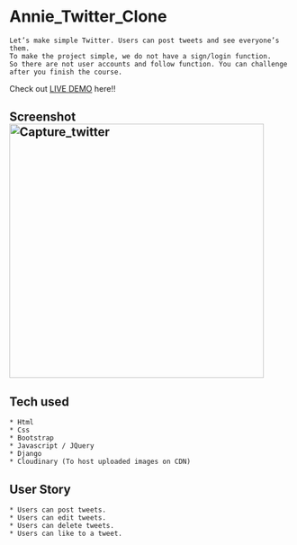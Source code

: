 # Annie_Twitter_Clone
```
Let’s make simple Twitter. Users can post tweets and see everyone’s them.
To make the project simple, we do not have a sign/login function.
So there are not user accounts and follow function. You can challenge after you finish the course.
```
Check out [LIVE DEMO](https://AnnieTwitterClone.annieahmad.repl.co) here!!
## Screenshot <img width="452" alt="Capture_twitter" src="https://user-images.githubusercontent.com/99763336/206088223-2c3a5998-b9f2-4301-9c1e-e60ba7d866c4.PNG">

## Tech used
```
* Html
* Css
* Bootstrap
* Javascript / JQuery
* Django
* Cloudinary (To host uploaded images on CDN)
```
## User Story
```
* Users can post tweets.
* Users can edit tweets.
* Users can delete tweets.
* Users can like to a tweet.
